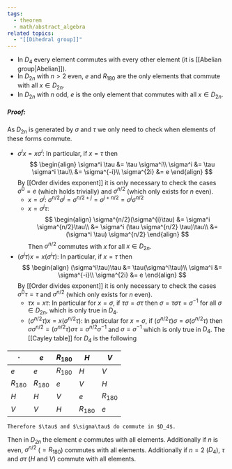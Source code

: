 ```yaml
---
tags:
  - theorem
  - math/abstract_algebra
related topics:
  - "[[Dihedral group]]"
---
```

- In $D_4$ every element commutes with every other element (it is [[Abelian group|Abelian]]).
- In $D_{2n}$ with $n>2$ even, $e$ and $R_{180}$ are the only elements that commute with all $x\in D_{2n}$.
- In $D_{2n}$ with $n$ odd, $e$ is the only element that commutes with all $x\in D_{2n}$.
##### Proof:
As $D_{2n}$ is generated by $\sigma$ and $\tau$ we only need to check when elements of these forms commute.
- $\sigma^i x=x\sigma^i$:
	In particular, if $x=\tau$ then$$
\begin{align}
	\sigma^i \tau &= \tau \sigma^i\\
	\sigma^i &= \tau \sigma^i \tau\\
	&= \sigma^{-i}\\
	\sigma^{2i} &= e
\end{align}
$$
	By [[Order divides exponent]] it is only necessary to check the cases $\sigma^0=e$ (which holds trivially) and $\sigma^{n/2}$ (which only exists for $n$ even).
	- $x = \sigma^j$:
		$\sigma^{n/2} \sigma^j = \sigma^{n/2+j} = \sigma^{j+n/2}=\sigma^j \sigma^{n/2}$
	- $x=\sigma^j \tau$:
		$$
		\begin{align}
			\sigma^{n/2}(\sigma^{i}\tau)
			&= \sigma^i \sigma^{n/2}\tau\\
			&= \sigma^i (\tau \sigma^{n/2} \tau)\tau\\
			&= (\sigma^i \tau) \sigma^{n/2}
		\end{align}
		$$
	Then $\sigma^{n/2}$ commutes with $x$ for all $x\in D_{2n}$.
- $(\sigma^i\tau)x=x(\sigma^i \tau)$:
	In particular, if $x=\tau$ then$$
	\begin{align}
		(\sigma^i\tau)\tau &= \tau(\sigma^i\tau)\\
		\sigma^i &= \sigma^{-i}\\
		\sigma^{2i} &= e
	\end{align}
	$$
	By [[Order divides exponent]] it is only necessary to check the cases $\sigma^0\tau=\tau$ and $\sigma^{n/2}$ (which only exists for $n$ even).
	- $\tau x = x \tau$:
		In particular for $x=\sigma$, if $\tau\sigma=\sigma\tau$ then $\sigma=\tau\sigma\tau=\sigma^{-1}$ for all $\sigma\in D_{2n}$, which is only true in $D_4$.
	- $(\sigma^{n/2}\tau)x=x(\sigma^{n/2}\tau)$:
		In particular for $x=\sigma$, if $(\sigma^{n/2}\tau)\sigma=\sigma(\sigma^{n/2}\tau)$ then $\sigma\sigma^{n/2}=(\sigma^{n/2}\tau)\sigma\tau=\sigma^{n/2}\sigma^{-1}$ and $\sigma=\sigma^{-1}$ which is only true in $D_{4}$.
	The [[Cayley table]] for $D_4$ is the following

| $\cdot$   | $e$       | $R_{180}$ | $H$       | $V$       |
| --------- | --------- | --------- | --------- | --------- |
| $e$       | $e$       | $R_{180}$ | $H$       | $V$       |
| $R_{180}$ | $R_{180}$ | $e$       | $V$       | $H$       |
| $H$       | $H$       | $V$       | $e$       | $R_{180}$ |
| $V$       | $V$       | $H$       | $R_{180}$ | $e$       |
	Therefore $\tau$ and $\sigma\tau$ do commute in $D_4$.
Then in $D_{2n}$ the element $e$ commutes with all elements. Additionally if $n$ is even, $\sigma^{n/2}$ ($=R_{180}$) commutes with all elements. Additionally if $n=2$ ($D_4$), $\tau$ and $\sigma\tau$ ($H$ and $V$) commute with all elements.